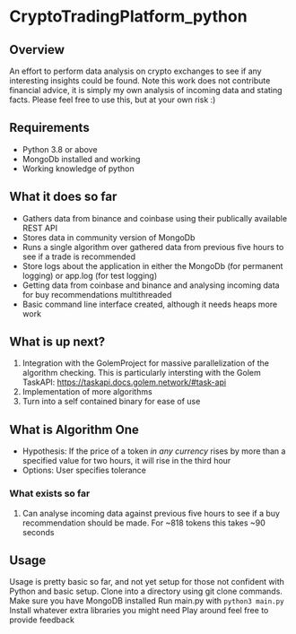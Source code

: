 # CryptoTradingPlatform_python

## Overview
An effort to perform data analysis on crypto exchanges to see if any interesting insights could be found.
Note this work does not contribute financial advice, it is simply my own analysis of incoming data and stating facts. Please feel free to use this, but at your own risk :)

## Requirements
- Python 3.8 or above
- MongoDb installed and working
- Working knowledge of python

## What it does so far
- Gathers data from binance and coinbase using their publically available REST API
- Stores data in community version of MongoDb
- Runs a single algorithm over gathered data from previous five hours to see if a trade is recommended
- Store logs about the application in either the MongoDb (for permanent logging) or app.log (for test logging)
- Getting data from coinbase and binance and analysing incoming data for buy recommendations multithreaded
- Basic command line interface created, although it needs heaps more work

## What is up next?
1. Integration with the GolemProject for massive parallelization of the algorithm checking. This is particularly intersting with the Golem TaskAPI: https://taskapi.docs.golem.network/#task-api
2. Implementation of more algorithms
3. Turn into a self contained binary for ease of use

## What is Algorithm One
- Hypothesis: If the price of a token _in any currency_ rises by more than a specified value for two hours, it will rise in the third hour
- Options: User specifies tolerance 
### What exists so far
1. Can analyse incoming data against previous five hours to see if a buy recommendation should be made. For ~818 tokens this takes ~90 seconds

## Usage
Usage is pretty basic so far, and not yet setup for those not confident with Python and basic setup. Clone into a directory using git clone commands. 
Make sure you have MongoDB installed
Run main.py with `python3 main.py`
Install whatever extra libraries you might need
Play around feel free to provide feedback
